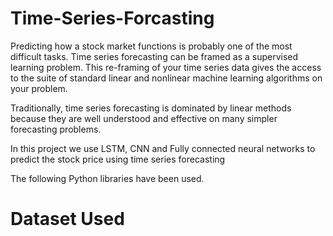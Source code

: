 # Time-Series-Forcasting

Predicting how a stock market functions is probably one of the most difficult tasks. Time series forecasting can be framed as a supervised learning problem. This re-framing of your time series data gives the access to the suite of standard linear and nonlinear machine learning algorithms on your problem.<br/>

Traditionally, time series forecasting is dominated by linear methods because they are well understood and effective on many simpler forecasting problems.<br/>

In this project we use LSTM, CNN and Fully connected neural networks to predict the stock price using time series forecasting

The following Python libraries have been used.

# Dataset Used



